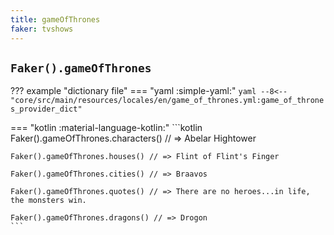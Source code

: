 ```yaml
---
title: gameOfThrones
faker: tvshows
---
```


## `Faker().gameOfThrones`

??? example "dictionary file"
    === "yaml :simple-yaml:"
        ```yaml
        --8<-- "core/src/main/resources/locales/en/game_of_thrones.yml:game_of_thrones_provider_dict"
        ```

=== "kotlin :material-language-kotlin:"
    ```kotlin
    Faker().gameOfThrones.characters() // => Abelar Hightower

    Faker().gameOfThrones.houses() // => Flint of Flint's Finger

    Faker().gameOfThrones.cities() // => Braavos

    Faker().gameOfThrones.quotes() // => There are no heroes...in life, the monsters win.

    Faker().gameOfThrones.dragons() // => Drogon
    ```
